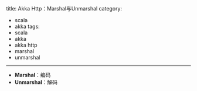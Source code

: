 title: Akka Http：Marshal与Unmarshal
category: 
- scala
- akka
tags:
- scala
- akka
- akka http
- marshal
- unmarshal
---

- **Marshal**：编码
- **Unmarshal**：解码
